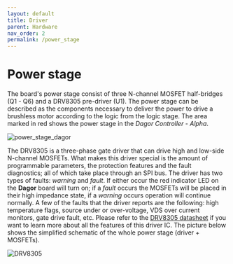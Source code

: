 ```yaml
---
layout: default
title: Driver
parent: Hardware
nav_order: 2
permalink: /power_stage
---
```


# Power stage

The board's power stage consist of three N-channel MOSFET half-bridges (Q1 - Q6) and a DRV8305 pre-driver (U1). The power stage can be described as the components necessary to deliver the power to drive a brushless motor according to the logic from the logic stage. The area marked in red shows the power stage in the *Dagor Controller - Alpha*.

![power_stage_dagor](Images/power_stage_dagor.png)

The DRV8305 is a three-phase gate driver that can drive high and low-side N-channel MOSFETs. What makes this driver special is the amount of programmable parameters, the protection features and the fault diagnostics; all of which take place through an SPI bus.
The driver has two types of faults: *warning* and *fault*. If either occur the red indicator LED on the **Dagor** board will turn on; if a *fault* occurs the MOSFETs will be placed in their high impedance state, if a *warning* occurs operation will continue normally.
A few of the faults that the driver reports are the following: high temperature flags, source under or over-voltage, VDS over current monitors, gate drive fault, etc. Please refer to the  [DRV8305 datasheet](https://www.ti.com/lit/ds/symlink/drv8305.pdf?ts=1593641896221&ref_url=https%253A%252F%252Fwww.google.com%252F) if you want to learn more about all the features of this driver IC.
The picture below shows the simplified schematic of the whole power stage (driver +  MOSFETs).

![DRV8305](Images/PowerStage.png)
